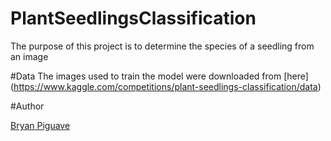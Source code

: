 # PlantSeedlingsClassification

The purpose of this project is to determine the species of a seedling from an image



#Data
The images used to train the model were downloaded from [here] (https://www.kaggle.com/competitions/plant-seedlings-classification/data)

#Author 

[Bryan Piguave](https://github.com/bryanpiguave)
